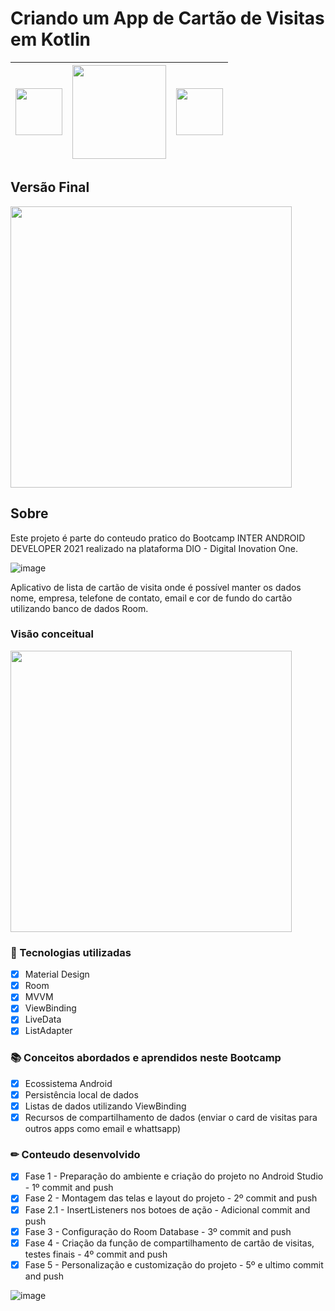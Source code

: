 #
# Criando um App de Cartão de Visitas em Kotlin


<img src="https://user-images.githubusercontent.com/10172471/125153349-718e6c00-e129-11eb-8f87-6bb2eca4ee5a.png" height="75px">|<img src="https://user-images.githubusercontent.com/10172471/126436996-095e9b17-c50f-4db1-8fae-482a99195492.png" height="150px">|<img src="https://user-images.githubusercontent.com/10172471/125732178-f4cf5c2a-4ec3-4768-8f24-a3ab0c65baee.png" height="75px">
:---:|:---:|:---:

## Versão Final
<img src="https://user-images.githubusercontent.com/10172471/126140639-0b754da9-7f56-4931-8507-1fe9e0a1b360.gif" height="450px"> 

## Sobre
Este projeto é parte do conteudo pratico do Bootcamp INTER ANDROID DEVELOPER 2021 realizado na plataforma DIO - Digital Inovation One.

![image](https://user-images.githubusercontent.com/10172471/126141085-cdda9ea7-bd04-4b43-b8fa-ef6e575be4f2.png)

Aplicativo de lista de cartão de visita onde é possível manter os dados nome, empresa, telefone de contato, email e cor de fundo do cartão utilizando banco de dados Room.
### Visão conceitual

<img src="https://user-images.githubusercontent.com/10172471/125731512-fbcc3a80-a690-4c86-82ba-daaf19dea1ee.JPG" height="450px">

### 📲 Tecnologias utilizadas

- [x] Material Design
- [x] Room
- [x] MVVM
- [x] ViewBinding
- [x] LiveData
- [x] ListAdapter

### 📚 Conceitos abordados e aprendidos neste Bootcamp

- [x] Ecossistema Android
- [x] Persistência local de dados
- [x] Listas de dados utilizando ViewBinding
- [x] Recursos de compartilhamento de dados (enviar o card de visitas para outros apps como email e whattsapp)

### ✏ Conteudo desenvolvido

- [x] Fase 1 - Preparação do ambiente e criação do projeto no Android Studio - 1º commit and push
- [x] Fase 2 - Montagem das telas e layout do projeto - 2º commit and push
- [x] Fase 2.1 - InsertListeners nos botoes de ação - Adicional commit and push
- [x] Fase 3 - Configuração do Room Database - 3º commit and push
- [x] Fase 4 - Criação da função de compartilhamento de cartão de visitas, testes finais - 4º commit and push
- [x] Fase 5 - Personalização e customização do projeto - 5º e ultimo commit and push

![image](https://user-images.githubusercontent.com/10172471/126141361-2f4a448d-f78a-4a47-a460-6392024919a2.png)
